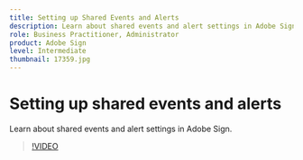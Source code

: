 ```yaml
---
title: Setting up Shared Events and Alerts
description: Learn about shared events and alert settings in Adobe Sign
role: Business Practitioner, Administrator
product: Adobe Sign
level: Intermediate
thumbnail: 17359.jpg
---
```


# Setting up shared events and alerts

Learn about shared events and alert settings in Adobe Sign.

>[!VIDEO](https://video.tv.adobe.com/v/17359?hidetitle=true)